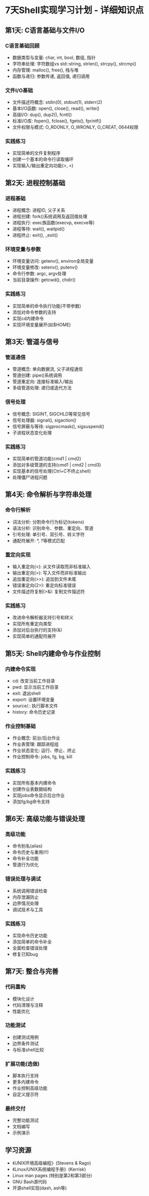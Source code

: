 # 7天Shell实现学习计划 - 详细知识点

## 第1天: C语言基础与文件I/O
### C语言基础回顾
- 数据类型与变量: char, int, bool, 数组, 指针
- 字符串处理: 字符数组vs std::string, strlen(), strcpy(), strcmp()
- 内存管理: malloc(), free(), 栈与堆
- 函数与递归: 参数传递, 返回值, 递归调用

### 文件I/O基础
- 文件描述符概念: stdin(0), stdout(1), stderr(2)
- 基本I/O函数: open(), close(), read(), write()
- 高级I/O: dup(), dup2(), fcntl()
- 标准I/O库: fopen(), fclose(), fgets(), fprintf()
- 文件权限与模式: O_RDONLY, O_WRONLY, O_CREAT, 0644权限

### 实践练习
- 实现简单的文件复制程序
- 创建一个基本的命令行读取循环
- 实现输入/输出重定向功能(>, <)

## 第2天: 进程控制基础
### 进程基础
- 进程概念: 进程ID, 父子关系
- 进程创建: fork()系统调用及返回值处理
- 进程执行: exec族函数(execvp, execve等)
- 进程等待: wait(), waitpid()
- 进程终止: exit(), _exit()

### 环境变量与参数
- 环境变量访问: getenv(), environ全局变量
- 环境变量修改: setenv(), putenv()
- 命令行参数: argc, argv处理
- 当前目录操作: getcwd(), chdir()

### 实践练习
- 实现简单的命令执行功能(不带参数)
- 添加对命令参数的支持
- 实现cd内建命令
- 实现环境变量展开(如$HOME)

## 第3天: 管道与信号
### 管道通信
- 管道概念: 单向数据流, 父子进程通信
- 管道创建: pipe()系统调用
- 管道重定向: 连接标准输入/输出
- 多级管道处理: 递归或迭代方法

### 信号处理
- 信号概念: SIGINT, SIGCHLD等常见信号
- 信号处理器: signal(), sigaction()
- 信号屏蔽与等待: sigprocmask(), sigsuspend()
- 子进程状态变化处理

### 实践练习
- 实现简单的管道功能(cmd1 | cmd2)
- 添加对多级管道的支持(cmd1 | cmd2 | cmd3)
- 实现基本的信号处理(Ctrl+C不终止shell)
- 处理僵尸进程问题

## 第4天: 命令解析与字符串处理
### 命令行解析
- 词法分析: 分割命令行为标记(tokens)
- 语法分析: 识别命令、参数、重定向、管道
- 引号处理: 单引号、双引号、转义字符
- 通配符展开: *, ?等模式匹配

### 重定向实现
- 输入重定向(<): 从文件读取而非标准输入
- 输出重定向(>): 写入文件而非标准输出
- 追加重定向(>>): 追加到文件末尾
- 错误重定向(2>): 重定向标准错误
- 文件描述符复制(>&): 复制文件描述符

### 实践练习
- 改进命令解析器支持引号和转义
- 实现所有重定向类型
- 添加对后台执行的支持(&)
- 实现简单的通配符展开

## 第5天: Shell内建命令与作业控制
### 内建命令实现
- cd: 改变当前工作目录
- pwd: 显示当前工作目录
- exit: 退出shell
- export: 设置环境变量
- source/.: 执行脚本文件
- history: 命令历史记录

### 作业控制基础
- 作业概念: 前台/后台作业
- 作业表管理: 跟踪进程组
- 作业状态变化: 运行、停止、终止
- 作业控制命令: jobs, fg, bg, kill

### 实践练习
- 实现所有基本内建命令
- 创建作业表数据结构
- 实现jobs命令显示后台作业
- 添加fg/bg命令支持

## 第6天: 高级功能与错误处理
### 高级功能
- 命令别名(alias)
- 命令历史与重用(!!)
- 命令补全功能
- 管道行为优化

### 错误处理与调试
- 系统调用错误检查
- 内存泄漏防止
- 边界情况处理
- 调试技术与工具

### 实践练习
- 实现命令历史功能
- 添加简单的命令补全
- 全面检查错误处理
- 修复已知bug

## 第7天: 整合与完善
### 代码重构
- 模块化设计
- 代码清理与注释
- 性能优化

### 功能测试
- 创建测试用例
- 边界条件测试
- 与标准shell比较

### 扩展功能(选做)
- 脚本执行支持
- 更多内建命令
- 作业控制高级功能
- 自定义提示符

### 最终交付
- 完整功能测试
- 文档编写
- 示例演示

## 学习资源
- 《UNIX环境高级编程》(Stevens & Rago)
- 《Linux/UNIX系统编程手册》(Kerrisk)
- Linux man pages (特别是第2和第3部分)
- GNU Bash源代码
- 开源shell实现(dash, ash等)